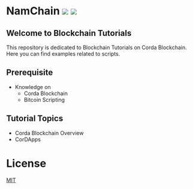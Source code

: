 # NamChain ![](https://img.shields.io/badge/Project-Nam-ff69b4.svg) ![](https://img.shields.io/badge/madeby-Ramaguru-blue.svg)

## Welcome to Blockchain Tutorials

This repository is dedicated to Blockchain Tutorials on Corda Blockchain. Here you can find examples related to scripts.

## Prerequisite
- Knowledge on 
    - Corda Blockchain
    - Bitcoin Scripting
    
## Tutorial Topics
  - Corda Blockchain Overview
  - CorDApps
          

# License

[MIT](https://github.com/ramagururadhakrishnan/NamChain/blob/master/MIT)
